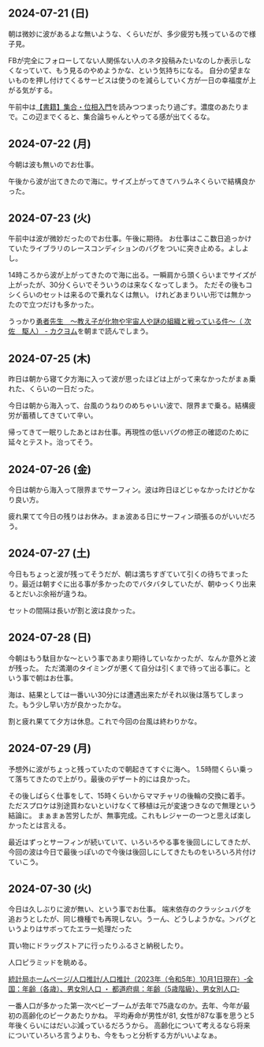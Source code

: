 ## 2024-07-21 (日)

朝は微妙に波があるよな無いような、くらいだが、多少疲労も残っているので様子見。

FBが完全にフォローしてない人関係ない人のネタ投稿みたいなのしか表示しなくなっていて、もう見るのやめようかな、という気持ちになる。
自分の望まないものを押し付けてくるサービスは使うのを減らしていく方が一日の幸福度が上がる気がする。

午前中は[【書籍】集合・位相入門](%E3%80%90%E6%9B%B8%E7%B1%8D%E3%80%91%E9%9B%86%E5%90%88%E3%83%BB%E4%BD%8D%E7%9B%B8%E5%85%A5%E9%96%80)を読みつつまったり過ごす。濃度のあたりまで。この辺までくると、集合論ちゃんとやってる感が出てくるな。

## 2024-07-22 (月)

今朝は波も無いのでお仕事。

午後から波が出てきたので海に。サイズ上がってきてハラムネくらいで結構良かった。

## 2024-07-23 (火)

午前中は波が微妙だったのでお仕事。午後に期待。
お仕事はここ数日追っかけていたライブラリのレースコンディションのバグをついに突き止める。よしよし。

14時ころから波が上がってきたので海に出る。一瞬肩から頭くらいまでサイズが上がったが、30分くらいでそういうのは来なくなってしまう。
ただその後もコシくらいのセットは来るので乗れなくは無い。
けれどあまりいい形では無かったので立つだけも多かった。

うっかり[勇者先生　～教え子が化物や宇宙人や謎の組織と戦っている件～（ 次佐　駆人） - カクヨム](https://kakuyomu.jp/works/16817330665237194042)を朝まで読んでしまう。

## 2024-07-25 (木)

昨日は朝から寝て夕方海に入って波が思ったほどは上がって来なかったがまぁ乗れた、くらいの一日だった。

今日は朝から海入って、台風のうねりのめちゃいい波で、限界まで乗る。結構疲労が蓄積してきていて辛い。

帰ってきて一眠りしたあとはお仕事。再現性の低いバグの修正の確認のために延々とテスト。治ってそう。

## 2024-07-26 (金)

今日は朝から海入って限界までサーフィン。波は昨日ほどじゃなかったけどかなり良い方。

疲れ果てて今日の残りはお休み。まぁ波ある日にサーフィン頑張るのがいいだろう。

## 2024-07-27 (土)

今日もちょっと波が残ってそうだが、朝は満ちすぎていて引くの待ちでまったり。最近は朝すぐに出る事が多かったのでバタバタしていたが、朝ゆっくり出来るとだいぶ余裕が違うね。

セットの間隔は長いが割と波は良かった。

## 2024-07-28 (日)

今朝はもう駄目かな〜という事であまり期待していなかったが、なんか意外と波が残った。
ただ満潮のタイミングが悪くて自分は引くまで待って出る事に。という事で朝はお仕事。

海は、結果としては一番いい30分には遭遇出来たがそれ以後は落ちてしまった。もう少し早い方が良かったかな。

割と疲れ果てて夕方は休息。これで今回の台風は終わりかな。

## 2024-07-29 (月)

予想外に波がちょっと残っていたので朝起きてすぐに海へ。
1.5時間くらい乗って落ちてきたので上がり。最後のデザート的には良かった。

その後しばらく仕事をして、15時くらいからママチャリの後輪の交換に着手。
ただスプロケは別途買わないといけなくて移植は元が変速つきなので無理という結論に。
まぁまぁ苦労したが、無事完成。これもレジャーの一つと思えば楽しかったとは言える。

最近はずっとサーフィンが続いていて、いろいろやる事を後回しにしてきたが、
今回の波は今日で最後っぽいので今後は後回しにしてきたものをいろいろ片付けていこう。

## 2024-07-30 (火)

今日は久しぶりに波が無い、という事でお仕事。
端末依存のクラッシュバグを追おうとしたが、同じ機種でも再現しない。うーん、どうしようかな。＞バグというよりはサボってたエラー処理だった

買い物にドラッグストアに行ったりふるさと納税したり。

人口ピラミッドを眺める。

[統計局ホームページ/人口推計/人口推計（2023年（令和5年）10月1日現在）‐全国：年齢（各歳）、男女別人口 ・ 都道府県：年齢（5歳階級）、男女別人口‐](https://www.stat.go.jp/data/jinsui/2023np/index.html)

一番人口が多かった第一次ベビーブームが去年で75歳なのか。去年、今年が最初の高齢化のピークあたりかね。
平均寿命が男性が81, 女性が87な事を思うと5年後くらいにはだいぶ減っているだろうから。
高齢化について考えるなら将来についていろいろ言うよりも、今をもっと分析する方がいいよなぁ。